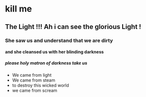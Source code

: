# kill me

## The Light !!! Ah i can see the glorious Light !

### She saw us and understand that we are dirty

#### and she cleansed us with her blinding darkness


##### please holy matron of darkness take us 

* We came from light
* We came from steam
* to destroy this wicked world
* we came from scream
